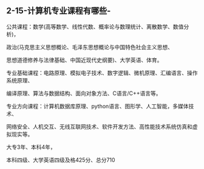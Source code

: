 ## 2-15-计算机专业课程有哪些-

公共课程：数学(高等数学、线性代数、概率论与数理统计、离散数学、数值分析)，

政治(马克思主义思想概论、毛泽东思想概论与中国特色社会主义思想、

思想道德修养与法律基础、中国近现代史纲要)、大学英语、体育。

专业基础课程：电路原理、模拟电子技术、数字逻辑、微机原理、汇编语言、操作系统原理、

编译原理、算法与数据结构、面向对象方法、C语言/C++语言等。

专业方向课程：计算机数据库原理、python语言、图形学、人工智能，多媒体技术、

网络安全、人机交互、无线互联网技术、软件开发方法、高性能技术系统仿真和虚拟现实等。

大专3年、本科4年，

本科四级、大学英语四级及格425分、总分710
